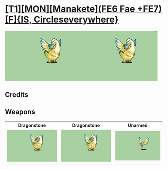 # [\[T1\]\[MON\]\[Manakete\]\(FE6 Fae +FE7\)\[F\]{IS, Circleseverywhere}](./%5BT1%5D%5BMON%5D%5BManakete%5D(FE6%20Fae%20+FE7)%5BF%5D%7BIS,%20Circleseverywhere%7D)

<img src="./8.%20Dragonstone/Dragonstone_000.png" alt="[T1][MON][Manakete](FE6 Fae +FE7)[F]{IS, Circleseverywhere} standing" />

## Credits



## Weapons


|Dragonstone |Dragonstone |Unarmed |
|  :---: | :---: | :---: |
| <img alt="Dragonstone animation" src="./8.%20Dragonstone/Dragonstone.gif" /> | <img alt="Dragonstone animation" src="./8.%20Dragonstone%20(FE7%20Compatible)%20%7BCircleseverywhere%7D/Dragonstone.gif" /> | <img alt="Unarmed animation" src="./8.%20Unarmed/Unarmed.gif" /> |
